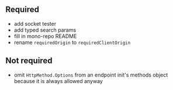 ## Required

-   add socket tester
-   add typed search params
-   fill in mono-repo README
-   rename `requiredOrigin` to `requiredClientOrigin`

## Not required

-   omit `HttpMethod.Options` from an endpoint init's methods object because it is always allowed anyway
